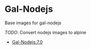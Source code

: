 # Gal-Nodejs

Base images for gal-nodejs

*TODO*: Convert nodejs images to alpine

- [Gal-Nodejs:7.0](7.0/README.md)
